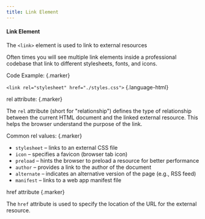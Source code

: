 ```yaml
---
title: Link Element
---
```


#### Link Element

The `<link>` element is used to link to external resources

Often times you will see multiple link elements inside a professional codebase that link to different stylesheets, fonts, and icons.

Code Example: {.marker}  

`<link rel="stylesheet" href="./styles.css">` {.language-html}

rel attribute: {.marker}  

The `rel` attribute (short for "relationship") defines the type of relationship between the current HTML document and the linked external resource. This helps the browser understand the purpose of the link.

Common rel values: {.marker}  

- `stylesheet` – links to an external CSS file
- `icon` – specifies a favicon (browser tab icon)
- `preload` – hints the browser to preload a resource for better performance
- `author` – provides a link to the author of the document
- `alternate` – indicates an alternative version of the page (e.g., RSS feed)
- `manifest` – links to a web app manifest file

href attribute {.marker}  

The `href` attribute is used to specify the location of the URL for the external resource.
